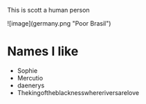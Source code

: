 This is scott a human person

<md>
![image](germany.png "Poor Brasil")

<h1>Names I like</h1>
<ul>
  <li>Sophie</li>
  <li>Mercutio</li>
  <li>daenerys</li>
  <li>Thekingoftheblacknesswhereriversarelove</li>

</md>
